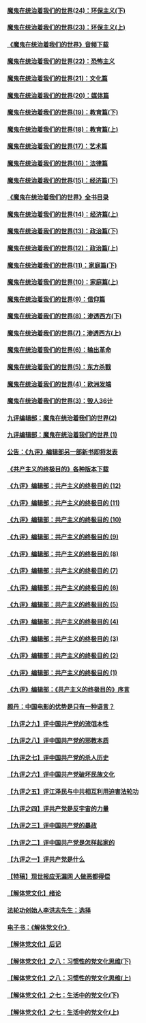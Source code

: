 #### [魔鬼在统治着我们的世界(24)：环保主义(下)](../pages/nsc422/n10695307.md?t=10062126) 

#### [魔鬼在统治着我们的世界(23)：环保主义(上)](../pages/nsc422/n10688613.md?t=10062126) 

#### [《魔鬼在统治着我们的世界》音频下载](../pages/nsc422/n10635553.md?t=10062126) 

#### [魔鬼在统治着我们的世界(22)：恐怖主义](../pages/nsc422/n10614727.md?t=10062126) 

#### [魔鬼在统治着我们的世界(21)：文化篇](../pages/nsc422/n10597706.md?t=10062126) 

#### [魔鬼在统治着我们的世界(20)：媒体篇](../pages/nsc422/n10586579.md?t=10062126) 

#### [魔鬼在统治着我们的世界(19)：教育篇(下)](../pages/nsc422/n10564808.md?t=10062126) 

#### [魔鬼在统治着我们的世界(18)：教育篇(上)](../pages/nsc422/n10526970.md?t=10062126) 

#### [魔鬼在统治着我们的世界(17)：艺术篇](../pages/nsc422/n10499093.md?t=10062126) 

#### [魔鬼在统治着我们的世界(16)：法律篇](../pages/nsc422/n10485969.md?t=10062126) 

#### [魔鬼在统治着我们的世界(15)：经济篇(下)](../pages/nsc422/n10469975.md?t=10062126) 

#### [《魔鬼在统治着我们的世界》全书目录](../pages/nsc422/n10464261.md?t=10062126) 

#### [魔鬼在统治着我们的世界(14)：经济篇(上)](../pages/nsc422/n10457370.md?t=10062126) 

#### [魔鬼在统治着我们的世界(13)：政治篇(下)](../pages/nsc422/n10448270.md?t=10062126) 

#### [魔鬼在统治着我们的世界(12)：政治篇(上)](../pages/nsc422/n10444576.md?t=10062126) 

#### [魔鬼在统治着我们的世界(11)：家庭篇(下)](../pages/nsc422/n10440961.md?t=10062126) 

#### [魔鬼在统治着我们的世界(10)：家庭篇(上)](../pages/nsc422/n10435448.md?t=10062126) 

#### [魔鬼在统治着我们的世界(9)：信仰篇](../pages/nsc422/n10432159.md?t=10062126) 

#### [魔鬼在统治着我们的世界(8)：渗透西方(下)](../pages/nsc422/n10429603.md?t=10062126) 

#### [魔鬼在统治着我们的世界(7)：渗透西方(上)](../pages/nsc422/n10426013.md?t=10062126) 

#### [魔鬼在统治着我们的世界(6)：输出革命](../pages/nsc422/n10421536.md?t=10062126) 

#### [魔鬼在统治着我们的世界(5)：东方杀戮](../pages/nsc422/n10417707.md?t=10062126) 

#### [魔鬼在统治着我们的世界(4)：欧洲发端](../pages/nsc422/n10414890.md?t=10062126) 

#### [魔鬼在统治着我们的世界(3)：毁人36计](../pages/nsc422/n10411583.md?t=10062126) 

#### [九评编辑部：魔鬼在统治着我们的世界(2)](../pages/nsc422/n10410036.md?t=10062126) 

#### [九评编辑部：魔鬼在统治着我们的世界 (1)](../pages/nsc422/n10406825.md?t=10062126) 

#### [公告：《九评》编辑部另一部新书即将发表](../pages/nsc422/n10405104.md?t=10062126) 

#### [《共产主义的终极目的》各种版本下载](../pages/nsc422/n10022138.md?t=10062126) 

#### [《九评》编辑部：共产主义的终极目的 (12)](../pages/nsc422/n9933272.md?t=10062126) 

#### [《九评》编辑部：共产主义的终极目的 (11)](../pages/nsc422/n9924973.md?t=10062126) 

#### [《九评》编辑部：共产主义的终极目的 (10)](../pages/nsc422/n9920883.md?t=10062126) 

#### [《九评》编辑部：共产主义的终极目的 (9)](../pages/nsc422/n9916363.md?t=10062126) 

#### [《九评》编辑部：共产主义的终极目的 (8)](../pages/nsc422/n9912488.md?t=10062126) 

#### [《九评》编辑部：共产主义的终极目的 (7)](../pages/nsc422/n9901176.md?t=10062126) 

#### [《九评》编辑部：共产主义的终极目的 (6)](../pages/nsc422/n9899359.md?t=10062126) 

#### [《九评》编辑部：共产主义的终极目的 (5)](../pages/nsc422/n9893174.md?t=10062126) 

#### [《九评》编辑部：共产主义的终极目的 (4)](../pages/nsc422/n9891246.md?t=10062126) 

#### [《九评》编辑部：共产主义的终极目的 (3)](../pages/nsc422/n9879879.md?t=10062126) 

#### [《九评》编辑部：共产主义的终极目的 (2)](../pages/nsc422/n9876205.md?t=10062126) 

#### [《九评》编辑部：共产主义的终极目的 (1)](../pages/nsc422/n9865857.md?t=10062126) 

#### [《九评》编辑部：《共产主义的终极目的》序言](../pages/nsc422/n9862666.md?t=10062126) 

#### [颜丹：中国电影的优势是只有一种语言？](../pages/nsc422/n9583062.md?t=10062126) 

#### [【九评之九】评中国共产党的流氓本性](../pages/nsc422/n737542.md?t=10062126) 

#### [【九评之八】评中国共产党的邪教本质](../pages/nsc422/n735942.md?t=10062126) 

#### [【九评之七】评中国共产党的杀人历史](../pages/nsc422/n733806.md?t=10062126) 

#### [【九评之六】评中国共产党破坏民族文化](../pages/nsc422/n731667.md?t=10062126) 

#### [【九评之五】评江泽民与中共相互利用迫害法轮功](../pages/nsc422/n730058.md?t=10062126) 

#### [【九评之四】评共产党是反宇宙的力量](../pages/nsc422/n727814.md?t=10062126) 

#### [【九评之三】评中国共产党的暴政](../pages/nsc422/n725597.md?t=10062126) 

#### [【九评之二】评中国共产党是怎样起家的](../pages/nsc422/n723946.md?t=10062126) 

#### [【九评之一】评共产党是什么](../pages/nsc422/n722529.md?t=10062126) 

#### [【特稿】现世报应无漏网 人做恶都得偿](../pages/nsc422/n4215167.md?t=10062126) 

#### [【解体党文化】绪论](../pages/nsc422/n1449356.md?t=10062126) 

#### [法轮功创始人李洪志先生：选择](../pages/nsc422/n3580738.md?t=10062126) 

#### [电子书：《解体党文化》](../pages/nsc422/n1573484.md?t=10062126) 

#### [【解体党文化】后记](../pages/nsc422/n1531999.md?t=10062126) 

#### [【解体党文化】之八：习惯性的党文化思维(下)](../pages/nsc422/n1526477.md?t=10062126) 

#### [【解体党文化】之八：习惯性的党文化思维(上)](../pages/nsc422/n1520631.md?t=10062126) 

#### [【解体党文化】之七：生活中的党文化(下)](../pages/nsc422/n1513446.md?t=10062126) 

#### [【解体党文化】之七：生活中的党文化(上)](../pages/nsc422/n1509358.md?t=10062126) 

